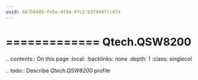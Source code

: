 ```yaml
---
uuid: 667b8485-fa5e-4f4a-97c2-b3f9497cc47d
---
```



=============
Qtech.QSW8200
=============

.. contents:: On this page
    :local:
    :backlinks: none
    :depth: 1
    :class: singlecol

.. todo::
    Describe *Qtech.QSW8200* profile

